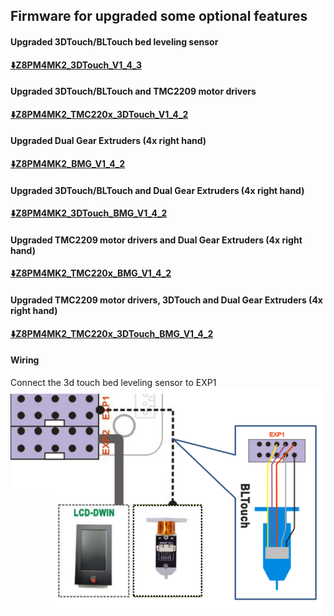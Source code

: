 ## Firmware for upgraded some optional features
#### Upgraded 3DTouch/BLTouch bed leveling sensor 
**[:arrow_down:Z8PM4MK2_3DTouch_V1_4_3](./Z8PM4MK2_3DTouch_V1_4_3.zip)**
#### Upgraded 3DTouch/BLTouch and TMC2209 motor drivers
**[:arrow_down:Z8PM4MK2_TMC220x_3DTouch_V1_4_2](./Z8PM4MK2_TMC220x_3DTouch_V1_4_2.zip)**
#### Upgraded Dual Gear Extruders (4x right hand)
**[:arrow_down:Z8PM4MK2_BMG_V1_4_2](./Z8PM4MK2_BMG_V1_4_2.zip)**
#### Upgraded 3DTouch/BLTouch and Dual Gear Extruders (4x right hand)
**[:arrow_down:Z8PM4MK2_3DTouch_BMG_V1_4_2](./Z8PM4MK2_3DTouch_BMG_V1_4_2.zip)**
#### Upgraded TMC2209 motor drivers and Dual Gear Extruders (4x right hand)
**[:arrow_down:Z8PM4MK2_TMC220x_BMG_V1_4_2](./Z8PM4MK2_TMC220_BMG_V1_4_2.zip)**
#### Upgraded TMC2209 motor drivers, 3DTouch and Dual Gear Extruders (4x right hand)
**[:arrow_down:Z8PM4MK2_TMC220x_3DTouch_BMG_V1_4_2](./Z8PM4MK2_TMC220x_3DTouch_BMG_V1_4_2.zip)**

#### Wiring
Connect the 3d touch bed leveling sensor to EXP1  
![](Wiring_3DTouch.png)


